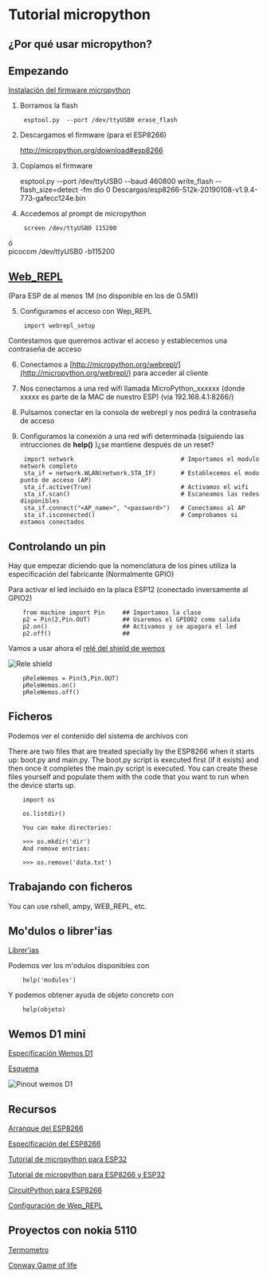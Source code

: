 # Tutorial micropython

## ¿Por qué usar micropython?

## Empezando

[Instalación del firmware micropython](https://docs.micropython.org/en/latest/esp8266/tutorial/intro.html)

1. Borramos la flash

        esptool.py  --port /dev/ttyUSB0 erase_flash
        

2. Descargamos el firmware (para el ESP8266)

    http://micropython.org/download#esp8266

3. Copiamos el firmware


    esptool.py --port /dev/ttyUSB0 --baud 460800 write_flash --flash_size=detect -fm dio 0 Descargas/esp8266-512k-20190108-v1.9.4-773-gafecc124e.bin



4. Accedemos al prompt de micropython

        screen /dev/ttyUSB0 115200
        
ó         
        picocom  /dev/ttyUSB0 -b115200


## [Web_REPL](https://docs.micropython.org/en/latest/esp8266/tutorial/repl.html)

(Para ESP de al menos 1M (no disponible en los de 0.5M))

5. Configuramos el acceso con Wep_REPL

        import webrepl_setup

Contestamos que queremos activar el acceso y establecemos una contraseña de acceso

6. Conectamos a [http://micropython.org/webrepl/](http://micropython.org/webrepl/) para acceder al cliente 

7. Nos conectamos a una red wifi llamada MicroPython_xxxxxx (donde xxxxx es parte de la MAC de nuestro ESP) (vía 192.168.4.1:8266/)

8. Pulsamos conectar en la consola de webrepl y nos pedirá la contraseña de acceso
 
9. Configuramos la conexión a una red wifi determinada (siguiendo las intrucciones de **help()** )¿se mantiene después de un reset?


        import network                              # Importamos el modulo network completo
        sta_if = network.WLAN(network.STA_IF)       # Establecemos el modo punto de acceso (AP) 
        sta_if.active(True)                         # Activamos el wifi
        sta_if.scan()                               # Escaneamos las redes disponibles
        sta_if.connect("<AP_name>", "<password>")   # Conectamos al AP
        sta_if.isconnected()                        # Comprobamos si estamos conectados


## Controlando un pin 

Hay que empezar diciendo que la nomenclatura de los pines utiliza la especificación del fabricante (Normalmente GPIO)

Para activar el led incluido en la placa ESP12 (conectado inversamente al GPIO2)

        from machine import Pin     ## Importamos la clase 
        p2 = Pin(2,Pin.OUT)         ## Usaremos el GPIO02 como salida 
        p2.on()                     ## Activamos y se apagara el led
        p2.off()                    ##

Vamos a usar ahora el [relé del shield de wemos](https://wiki.wemos.cc/products:d1_mini_shields:relay_shield)


![Rele shield](https://wiki.wemos.cc/_media/products:d1_mini_shields:relay_v2.0.0_1_16x9.jpg)

        pReleWemos = Pin(5,Pin.OUT)
        pReleWemos.on()
        pReleWemos.off()  


## Ficheros

Podemos ver el contenido del sistema de archivos con

There are two files that are treated specially by the ESP8266 when it starts up: boot.py and main.py. The boot.py script is executed first (if it exists) and then once it completes the main.py script is executed. You can create these files yourself and populate them with the code that you want to run when the device starts up.


        import os
        
        os.listdir()

        You can make directories:

        >>> os.mkdir('dir')
        And remove entries:

        >>> os.remove('data.txt')



## Trabajando con ficheros

You can use rshell, ampy, WEB_REPL, etc.

## Mo'dulos o librer'ias

[Librer'ias](https://docs.micropython.org/en/latest/library/index.html)

Podemos ver los m'odulos disponibles con 

        help('modules')
        
Y podemos obtener ayuda de objeto    concreto con 

        help(objeto)

## Wemos D1 mini

[Especificación Wemos D1](https://wiki.wemos.cc/products:d1:d1_mini)

[Esquema](https://wiki.wemos.cc/_media/products:d1:sch_d1_mini_v3.0.0.pdf)

![Pinout wemos D1](https://www.esploradores.com/wp-content/uploads/2017/01/d1-mini-esp8266.jpg)

## Recursos

[Arranque del ESP8266](https://docs.micropython.org/en/latest/esp8266/general.html#boot-process)

[Especificación del ESP8266](https://docs.micropython.org/en/latest/esp8266/general.html#technical-specifications-and-soc-datasheets)

[Tutorial de micropython para ESP32](https://www.cnx-software.com/2017/10/16/esp32-micropython-tutorials/) 

[Tutorial de micropython para ESP8266 y ESP32](https://randomnerdtutorials.com/getting-started-micropython-esp32-esp8266/)

[CircuitPython para ESP8266](https://learn.adafruit.com/welcome-to-circuitpython/circuitpython-for-esp8266)

[Configuración de Wep_REPL](https://medium.com/@JockDaRock/micropython-esp8266-quick-start-part-3-repl-base-in-range-standby-72ccc5dca57d)


## Proyectos con nokia 5110

[Termometro](https://github.com/mcauser/MicroPython-ESP8266-DHT-Nokia-5110)

[Conway Game of life](https://github.com/mcauser/MicroPython-ESP8266-Nokia-5110-Conways-Game-of-Life#configure-access-point)


